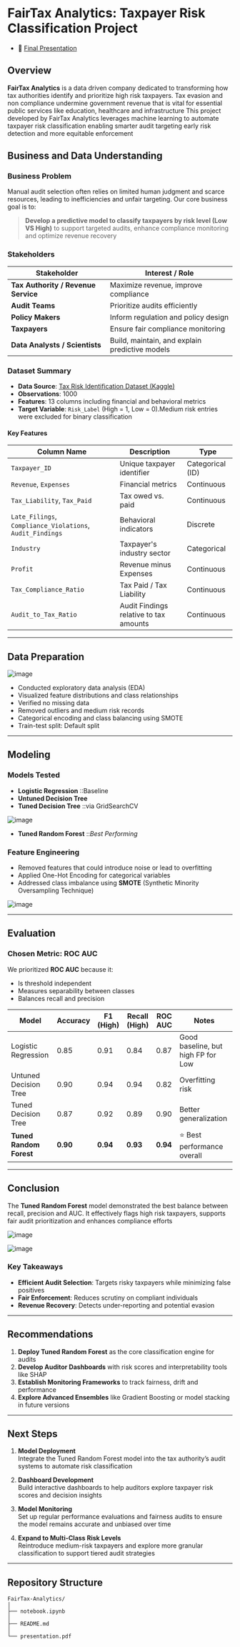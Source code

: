 # FairTax Analytics: Taxpayer Risk Classification Project

- 🔗 [Final Presentation](./Presentation.pdf) 
## Overview
**FairTax Analytics** is a data driven company dedicated to transforming how tax authorities identify and prioritize high risk taxpayers. Tax evasion and non compliance undermine government revenue that is vital for essential public services like education, healthcare and infrastructure
This project developed by FairTax Analytics leverages machine learning to automate taxpayer risk classification enabling smarter audit targeting early risk detection and more equitable enforcement

## Business and Data Understanding

### Business Problem

Manual audit selection often relies on limited human judgment and scarce resources, leading to inefficiencies and unfair targeting. Our core business goal is to:

> **Develop a predictive model to classify taxpayers by risk level (Low VS High)** to support targeted audits, enhance compliance monitoring and optimize revenue recovery

### Stakeholders

| Stakeholder                  | Interest / Role                                |
|-----------------------------|------------------------------------------------|
| **Tax Authority / Revenue Service** | Maximize revenue, improve compliance     |
| **Audit Teams**             | Prioritize audits efficiently                   |
| **Policy Makers**           | Inform regulation and policy design             |
| **Taxpayers**               | Ensure fair compliance monitoring               |
| **Data Analysts / Scientists** | Build, maintain, and explain predictive models |

### Dataset Summary

- **Data Source**:
[Tax Risk Identification Dataset (Kaggle)](https://www.kaggle.com/datasets/ziya07/tax-risk-identification-dataset)
- **Observations**: 1000
- **Features**: 13 columns including financial and behavioral metrics
- **Target Variable**: `Risk_Label` (High = 1, Low = 0).Medium risk entries were excluded for binary classification

#### Key Features

| Column Name                | Description                                    | Type            |
|---------------------------|------------------------------------------------|-----------------|
| `Taxpayer_ID`             | Unique taxpayer identifier                     | Categorical (ID)|
| `Revenue`, `Expenses`     | Financial metrics                              | Continuous       |
| `Tax_Liability`, `Tax_Paid` | Tax owed vs. paid                          | Continuous       |
| `Late_Filings`, `Compliance_Violations`, `Audit_Findings` | Behavioral indicators | Discrete         |
| `Industry`                | Taxpayer's industry sector                     | Categorical      |
| `Profit`                  | Revenue minus Expenses                         | Continuous       |
| `Tax_Compliance_Ratio`    | Tax Paid / Tax Liability                       | Continuous       |
| `Audit_to_Tax_Ratio`      | Audit Findings relative to tax amounts         | Continuous       |

---

## Data Preparation
![image](https://github.com/user-attachments/assets/ecb86bd5-c8e8-47f1-9769-d879120eaa25)

- Conducted exploratory data analysis (EDA)
- Visualized feature distributions and class relationships
- Verified no missing data
- Removed outliers and medium risk records
- Categorical encoding and class balancing using SMOTE
- Train-test split: Default split 

---

## Modeling

### Models Tested

- **Logistic Regression** ::Baseline
- **Untuned Decision Tree**
- **Tuned Decision Tree** ::via GridSearchCV
  
![image](https://github.com/user-attachments/assets/ed02f230-bca3-434d-86ab-ca5aa59241e7)

- **Tuned Random Forest** ::*Best Performing*


###  Feature Engineering

- Removed features that could introduce noise or lead to overfitting   
- Applied One-Hot Encoding for categorical variables  
- Addressed class imbalance using **SMOTE** (Synthetic Minority Oversampling Technique)
    
![image](https://github.com/user-attachments/assets/4e8a4cf3-d649-4772-a850-acdf973cb321)


---

## Evaluation

### Chosen Metric: ROC AUC

We prioritized **ROC AUC** because it:
- Is threshold independent
- Measures separability between classes
- Balances recall and precision

| Model                    | Accuracy | F1 (High) | Recall (High) | ROC AUC | Notes                               |
|--------------------------|----------|-----------|----------------|---------|--------------------------------------|
| Logistic Regression      | 0.85     | 0.91      | 0.84           | 0.87    | Good baseline, but high FP for Low   |
| Untuned Decision Tree    | 0.90     | 0.94      | 0.94           | 0.82    | Overfitting risk                     |
| Tuned Decision Tree      | 0.87     | 0.92      | 0.89           | 0.90    | Better generalization                |
| **Tuned Random Forest**  | **0.90** | **0.94**  | **0.93**       | **0.94**| ⭐ Best performance overall           |

---

## Conclusion

The **Tuned Random Forest** model demonstrated the best balance between recall, precision and AUC. It effectively flags high risk taxpayers, supports fair audit prioritization and enhances compliance efforts


![image](https://github.com/user-attachments/assets/bf5d79c3-f225-4ce1-9159-a98247afbfa5)


![image](https://github.com/user-attachments/assets/5d92bf6a-f01d-4796-a333-6f57f10c847b)


### Key Takeaways

- **Efficient Audit Selection**: Targets risky taxpayers while minimizing false positives
- **Fair Enforcement**: Reduces scrutiny on compliant individuals
- **Revenue Recovery**: Detects under-reporting and potential evasion

---

## Recommendations

1. **Deploy Tuned Random Forest** as the core classification engine for audits
2. **Develop Auditor Dashboards** with risk scores and interpretability tools like  SHAP
3. **Establish Monitoring Frameworks** to track fairness, drift and performance
4. **Explore Advanced Ensembles** like Gradient Boosting or model stacking in future versions

---
##  Next Steps

1. **Model Deployment**  
   Integrate the Tuned Random Forest model into the tax authority’s audit systems to automate risk classification

2. **Dashboard Development**  
   Build interactive dashboards to help auditors explore taxpayer risk scores and decision insights

3. **Model Monitoring**  
   Set up regular performance evaluations and fairness audits to ensure the model remains accurate and unbiased over time

4. **Expand to Multi-Class Risk Levels**  
   Reintroduce medium-risk taxpayers and explore more granular classification to support tiered audit strategies

---

## Repository Structure

```
FairTax-Analytics/
│
├── notebook.ipynb  
│
├── README.md                  
│
└── presentation.pdf        
```

